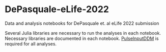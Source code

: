 # DePasquale-eLife-2022
Data and analysis notebooks for DePasquale et. al eLife 2022 submission

Several Julia libraries are necessary to run the analyses in each notebook. Necessary libraries are documented in each notebook. [PulseInputDDM](https://github.com/Brody-Lab/PulseInputDDM) is required for all analyses. 
